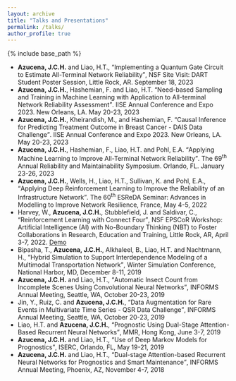 ```yaml
---
layout: archive
title: "Talks and Presentations"
permalink: /talks/
author_profile: true
---
```


{% include base_path %}

<!--
{% if site.talkmap_link == true %}

<p style="text-decoration:underline;"><a href="/talkmap.html">See a map of all the places I've given a talk!</a></p>

{% endif %}

{% for post in site.talks reversed %}
  {% include archive-single-talk.html %}
{% endfor %}
-->
- **Azucena, J.C.H.** and Liao, H.T., <q>Implementing a Quantum Gate Circuit to Estimate All-Terminal Network Reliability</q>,  NSF Site Visit: DART Student Poster Session, Little Rock, AR. September 18, 2023
- **Azucena, J.C.H.**, Hashemian, F. and Liao, H.T. <q>Need-based Sampling and Training in Machine Learning with Application to All-terminal Network Reliability Assessment</q>. IISE Annual Conference and Expo 2023. New Orleans, LA. May 20-23, 2023
- **Azucena, J.C.H.**, Kheirandish, M., and Hashemian, F. <q>Causal Inference for Predicting Treatment Outcome in Breast Cancer - DAIS Data Challenge</q>.  IISE Annual Conference and Expo 2023. New Orleans, LA. May 20-23, 2023
- **Azucena, J.C.H.**, Hashemian, F., Liao, H.T. and Pohl, E.A.  <q>Applying Machine Learning to Improve All-Terminal Network Reliability</q>. The 69<sup>th</sup> Annual Reliability and Maintainability Symposium. Orlando, FL. January 23-26, 2023
- **Azucena, J.C.H.**, Wells, H., Liao, H.T., Sullivan, K. and Pohl, E.A.,  <q>Applying Deep Reinforcement Learning to Improve the Reliability of an Infrastructure Network</q>. The 60<sup>th</sup> ESReDA Seminar: Advances in Modelling to Improve Network Resilience, France, May 4-5, 2022
- Harvey, W., **Azucena, J.C.H.**, Stubblefield, J. and Saldivar, C., <q>Reinforcement Learning with Connect Four</q>, NSF EPSCoR Workshop: Artificial Intelligence (AI) with No-Boundary Thinking
(NBT) to Foster Collaborations in Research, Education and Training, Little Rock, AR, April 3-7, 2022. [Demo](https://aicamp.us/connect4)
- Bipasha, T., **Azucena, J.C.H.**, Alkhaleel, B., Liao, H.T. and Nachtmann, H., <q>Hybrid Simulation to Support Interdependence Modeling of a Multimodal Transportation Network</q>, Winter Simulation Conference, National Harbor, MD, December 8-11, 2019
- **Azucena, J.C.H.** and Liao, H.T., <q>Automatic Insect Count from Incomplete Scenes Using Convolutional Neural Networks</q>, INFORMS Annual Meeting, Seattle, WA, October 20-23, 2019
- Jin, Y., Ruiz, C. and **Azucena, J.C.H.**, <q>Data Augmentation for Rare Events in Multivariate Time Series - QSR Data Challenge</q>, INFORMS Annual Meeting, Seattle, WA, October 20-23, 2019
- Liao, H.T. and **Azucena, J.C.H.**, <q>Prognostic Using Dual-Stage Attention-Based Recurrent Neural Networks</q>, MMR, Hong Kong, June 3-7, 2019	
- **Azucena, J.C.H.** and Liao, H.T., <q>Use of Deep Markov Models for Prognostics</q>, ISERC, Orlando, FL, May 19-21, 2019
- **Azucena, J.C.H.** and Liao, H.T., <q>Dual-stage Attention-based Recurrent Neural Networks for Prognostics and Smart Maintenance</q>, INFORMS Annual Meeting, Phoenix, AZ, November 4-7, 2018